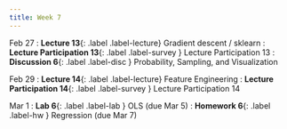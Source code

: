```yaml
---
title: Week 7
---
```


Feb 27
: **Lecture 13**{: .label .label-lecture} Gradient descent / sklearn
: **Lecture Participation 13**{: .label .label-survey } Lecture Participation 13
: **Discussion 6**{: .label .label-disc } Probability, Sampling, and Visualization

Feb 29
: **Lecture 14**{: .label .label-lecture} Feature Engineering
: **Lecture Participation 14**{: .label .label-survey } Lecture Participation 14


Mar 1
: **Lab 6**{: .label .label-lab }  OLS (due Mar 5)
: **Homework 6**{: .label .label-hw } Regression (due Mar 7)